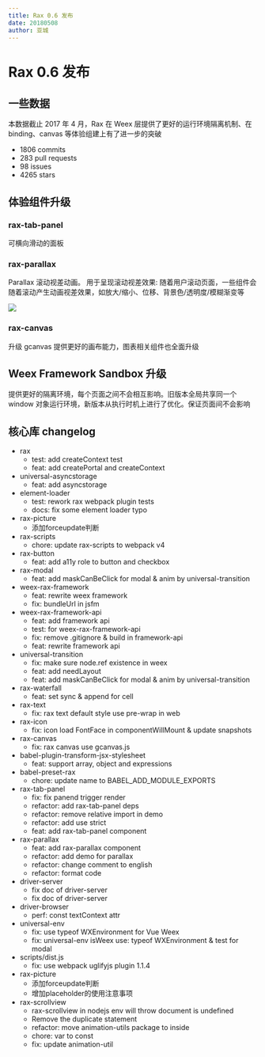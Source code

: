 ```yaml
---
title: Rax 0.6 发布
date: 20180508
author: 亚城
---
```


# Rax 0.6 发布

## 一些数据

本数据截止 2017 年 4 月，Rax 在 Weex 层提供了更好的运行环境隔离机制、在 binding、canvas 等体验组建上有了进一步的突破

* 1806 commits
* 283 pull requests
* 98 issues
* 4265 stars

## 体验组件升级 

### rax-tab-panel

 可横向滑动的面板

### rax-parallax

Parallax 滚动视差动画。
用于呈现滚动视差效果: 随着用户滚动页面，一些组件会随着滚动产生动画视差效果，如放大/缩小、位移、背景色/透明度/模糊渐变等

![](http://ata2-img.cn-hangzhou.img-pub.aliyun-inc.com/5cba5521d6192d3415b016e946d6d21c.gif)

### rax-canvas

升级 gcanvas 提供更好的画布能力，图表相关组件也全面升级

## Weex Framework Sandbox 升级

提供更好的隔离环境，每个页面之间不会相互影响。旧版本全局共享同一个 window 对象运行环境，新版本从执行时机上进行了优化。保证页面间不会影响

## 核心库 changelog

* rax
  * test: add createContext test
  * feat: add createPortal and createContext
* universal-asyncstorage
  * feat: add asyncstorage
* element-loader
  * test: rework rax webpack plugin tests
  * docs: fix some element loader typo
* rax-picture
  * 添加forceupdate判断
* rax-scripts
  * chore: update rax-scripts to webpack v4
* rax-button
  * feat: add a11y role to button and checkbox
* rax-modal
  * feat: add maskCanBeClick for modal & anim by universal-transition
* weex-rax-framework
  * feat: rewrite weex framework
  * fix: bundleUrl in jsfm
* weex-rax-framework-api
  * feat: add framework api
  * test: for weex-rax-framework-api
  * fix: remove .gitignore & build in framework-api
  * feat: rewrite framework api
* universal-transition
  * fix: make sure node.ref existence in weex
  * feat: add needLayout
  * feat: add maskCanBeClick for modal & anim by universal-transition
* rax-waterfall
  * feat: set sync & append for cell
* rax-text
  * fix: rax text default style use pre-wrap in web
* rax-icon
  * fix: icon load FontFace in componentWillMount & update snapshots
* rax-canvas
  * fix: rax canvas use gcanvas.js
* babel-plugin-transform-jsx-stylesheet
  * feat: support array, object and expressions
* babel-preset-rax
  * chore: update name to BABEL_ADD_MODULE_EXPORTS
* rax-tab-panel
  * fix: fix panend trigger render
  * refactor: add rax-tab-panel deps
  * refactor: remove relative import in demo
  * refactor: add use strict
  * feat: add rax-tab-panel component
* rax-parallax
  * feat: add rax-parallax component
  * refactor: add demo for parallax
  * refactor: change comment to english
  * refactor: format code
* driver-server
  * fix doc of driver-server
  * fix doc of driver-server
* driver-browser
  * perf: const textContext attr
* universal-env
  * fix: use typeof WXEnvironment for Vue Weex
  * fix: universal-env isWeex use: typeof WXEnvironment & test for modal
* scripts/dist.js
  * fix: use webpack uglifyjs plugin 1.1.4
* rax-picture
  * 添加forceupdate判断
  * 增加placeholder的使用注意事项
* rax-scrollview
  * rax-scrollview in nodejs env will throw document is undefined
  * Remove the duplicate statement
  * refactor: move animation-utils package to inside
  * chore: var to const
  * fix: update animation-util






